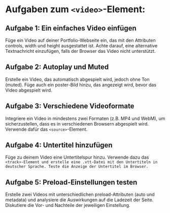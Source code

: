 # Aufgaben zum `<video>`-Element:

## Aufgabe 1: Ein einfaches Video einfügen

Füge ein Video auf deiner Portfolio-Webseite ein, das mit den Attributen controls, width und height ausgestattet ist. Achte darauf, eine alternative Textnachricht einzufügen, falls der Browser das Video nicht unterstützt.

## Aufgabe 2: Autoplay und Muted

Erstelle ein Video, das automatisch abgespielt wird, jedoch ohne Ton (muted). Füge auch ein poster-Bild hinzu, das angezeigt wird, bevor das Video abgespielt wird.

## Aufgabe 3: Verschiedene Videoformate

Integriere ein Video in mindestens zwei Formaten (z.B. MP4 und WebM), um sicherzustellen, dass es in verschiedenen Browsern abgespielt wird. Verwende dafür das `<source>`-Element.

## Aufgabe 4: Untertitel hinzufügen

Füge zu deinem Video eine Untertitelspur hinzu. Verwende dazu das `<track>-Element und erstelle eine .vtt-Datei mit den Untertiteln in deutscher Sprache. Teste die Anzeige der Untertitel im Browser.
`
## Aufgabe 5: Preload-Einstellungen testen

Erstelle zwei Videos mit unterschiedlichen preload-Attributen (auto und metadata) und analysiere die Auswirkungen auf die Ladezeit der Seite. Diskutiere die Vor- und Nachteile der jeweiligen Einstellung.